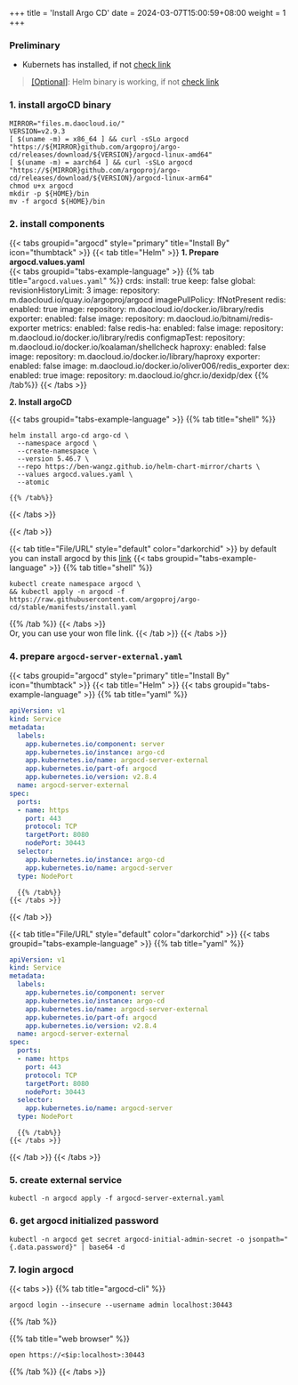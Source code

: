 +++
title = 'Install Argo CD'
date = 2024-03-07T15:00:59+08:00
weight = 1
+++

### Preliminary
- Kubernets has installed, if not [check link](kubernetes/command/install/index.html)
> [[Optional]](): Helm binary is working, if not [check link](/kubernetes/helm/helm_chart/index.html)

### 1. install argoCD binary
```shell
MIRROR="files.m.daocloud.io/"
VERSION=v2.9.3
[ $(uname -m) = x86_64 ] && curl -sSLo argocd "https://${MIRROR}github.com/argoproj/argo-cd/releases/download/${VERSION}/argocd-linux-amd64"
[ $(uname -m) = aarch64 ] && curl -sSLo argocd "https://${MIRROR}github.com/argoproj/argo-cd/releases/download/${VERSION}/argocd-linux-arm64"
chmod u+x argocd
mkdir -p ${HOME}/bin
mv -f argocd ${HOME}/bin
```

### 2. install components

{{< tabs groupid="argocd" style="primary" title="Install By" icon="thumbtack" >}}
{{< tab title="Helm" >}}
  <a><b>1. Prepare argocd.values.yaml</b></a> <br/>
  {{< tabs groupid="tabs-example-language" >}}
    {{% tab title="`argocd.values.yaml`" %}}
    crds:
      install: true
      keep: false
    global:
      revisionHistoryLimit: 3
      image:
        repository: m.daocloud.io/quay.io/argoproj/argocd
        imagePullPolicy: IfNotPresent
    redis:
      enabled: true
      image:
        repository: m.daocloud.io/docker.io/library/redis
      exporter:
        enabled: false
        image:
          repository: m.daocloud.io/bitnami/redis-exporter
      metrics:
        enabled: false
    redis-ha:
      enabled: false
      image:
        repository: m.daocloud.io/docker.io/library/redis
      configmapTest:
        repository: m.daocloud.io/docker.io/koalaman/shellcheck
      haproxy:
        enabled: false
        image:
          repository: m.daocloud.io/docker.io/library/haproxy
      exporter:
        enabled: false
        image: m.daocloud.io/docker.io/oliver006/redis_exporter
    dex:
      enabled: true
      image:
        repository: m.daocloud.io/ghcr.io/dexidp/dex
    {{% /tab%}}
  {{< /tabs >}}

  <a><b>2. Install argoCD </b></a><br/>

  {{< tabs groupid="tabs-example-language" >}}
    {{% tab title="shell" %}}

    helm install argo-cd argo-cd \
      --namespace argocd \
      --create-namespace \
      --version 5.46.7 \
      --repo https://ben-wangz.github.io/helm-chart-mirror/charts \
      --values argocd.values.yaml \
      --atomic

    {{% /tab%}}
  {{< /tabs >}}

{{< /tab >}}

{{< tab title="File/URL" style="default" color="darkorchid" >}}
  by default you can install argocd by this <a href="https://raw.githubusercontent.com/argoproj/argo-cd/stable/manifests/install.yaml">link</a>
  {{< tabs groupid="tabs-example-language" >}}
  {{% tab title="shell" %}}
  ```shell
  kubectl create namespace argocd \
  && kubectl apply -n argocd -f https://raw.githubusercontent.com/argoproj/argo-cd/stable/manifests/install.yaml
  ```
  {{% /tab %}}
  {{< /tabs >}}
  </br>
  Or, you can use your won flle link.
{{< /tab >}}
{{< /tabs >}}



### 4. prepare `argocd-server-external.yaml`
{{< tabs groupid="argocd" style="primary" title="Install By" icon="thumbtack" >}}
  {{< tab title="Helm" >}}
    {{< tabs groupid="tabs-example-language" >}}
      {{% tab title="yaml" %}}
  ```yaml
  apiVersion: v1
  kind: Service
  metadata:
    labels:
      app.kubernetes.io/component: server
      app.kubernetes.io/instance: argo-cd
      app.kubernetes.io/name: argocd-server-external
      app.kubernetes.io/part-of: argocd
      app.kubernetes.io/version: v2.8.4
    name: argocd-server-external
  spec:
    ports:
    - name: https
      port: 443
      protocol: TCP
      targetPort: 8080
      nodePort: 30443
    selector:
      app.kubernetes.io/instance: argo-cd
      app.kubernetes.io/name: argocd-server
    type: NodePort
  ```
      {{% /tab%}}
    {{< /tabs >}}
  {{< /tab >}}

  {{< tab title="File/URL" style="default" color="darkorchid" >}}
      {{< tabs groupid="tabs-example-language" >}}
      {{% tab title="yaml" %}}
  ```yaml
  apiVersion: v1
  kind: Service
  metadata:
    labels:
      app.kubernetes.io/component: server
      app.kubernetes.io/instance: argo-cd
      app.kubernetes.io/name: argocd-server-external
      app.kubernetes.io/part-of: argocd
      app.kubernetes.io/version: v2.8.4
    name: argocd-server-external
  spec:
    ports:
    - name: https
      port: 443
      protocol: TCP
      targetPort: 8080
      nodePort: 30443
    selector:
      app.kubernetes.io/name: argocd-server
    type: NodePort
  ```
      {{% /tab%}}
    {{< /tabs >}}
  {{< /tab >}}
{{< /tabs >}}


### 5. create external service
```shell
kubectl -n argocd apply -f argocd-server-external.yaml
```

### 6. get argocd initialized password
```shell
kubectl -n argocd get secret argocd-initial-admin-secret -o jsonpath="{.data.password}" | base64 -d
```

### 7. login argocd

{{< tabs >}}
{{% tab title="argocd-cli" %}}
```shell
argocd login --insecure --username admin localhost:30443
```
{{% /tab  %}}

{{% tab title="web browser" %}}
```text
open https://<$ip:localhost>:30443
```
{{% /tab  %}}
{{< /tabs >}}